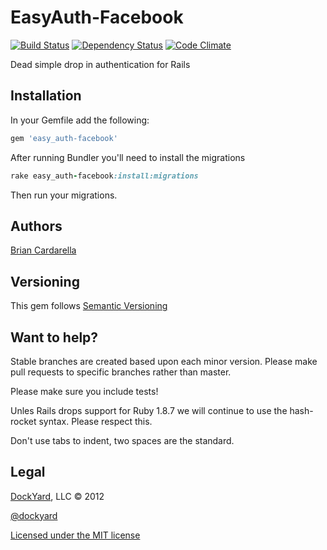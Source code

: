 # EasyAuth-Facebook #

[![Build Status](https://secure.travis-ci.org/dockyard/easy_auth-facebook.png?branch=master)](http://travis-ci.org/dockyard/easy_auth-facebook)
[![Dependency Status](https://gemnasium.com/dockyard/easy_auth-facebook.png?travis)](https://gemnasium.com/dockyard/easy_auth-facebook)
[![Code Climate](https://codeclimate.com/badge.png)](https://codeclimate.com/facebook/dockyard/easy_auth-facebook)

Dead simple drop in authentication for Rails

## Installation ##

In your Gemfile add the following:

```ruby
gem 'easy_auth-facebook'
```

After running Bundler you'll need to install the migrations

```ruby
rake easy_auth-facebook:install:migrations
```

Then run your migrations.

## Authors ##

[Brian Cardarella](http://twitter.com/bcardarella)

## Versioning ##

This gem follows [Semantic Versioning](http://semver.org)

## Want to help? ##

Stable branches are created based upon each minor version. Please make
pull requests to specific branches rather than master.

Please make sure you include tests!

Unles Rails drops support for Ruby 1.8.7 we will continue to use the
hash-rocket syntax. Please respect this.

Don't use tabs to indent, two spaces are the standard.

## Legal ##

[DockYard](http://dockyard.com), LLC &copy; 2012

[@dockyard](http://twitter.com/dockyard)

[Licensed under the MIT license](http://www.opensource.org/licenses/mit-license.php)
